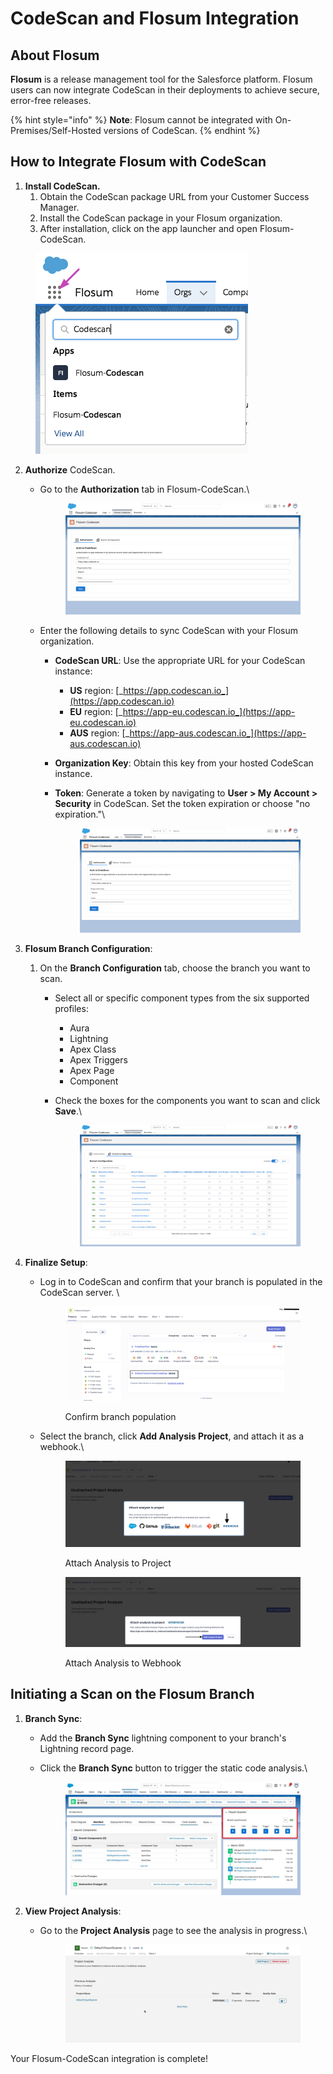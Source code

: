 # CodeScan and Flosum Integration

## About Flosum <a href="#about-flosum" id="about-flosum"></a>

**Flosum** is a release management tool for the Salesforce platform. Flosum users can now integrate CodeScan in their deployments to achieve secure, error-free releases.

{% hint style="info" %}
**Note**: Flosum cannot be integrated with On-Premises/Self-Hosted versions of CodeScan.
{% endhint %}

## How to Integrate Flosum with CodeScan <a href="#how-to-integrate-flosum-with-codescan" id="how-to-integrate-flosum-with-codescan"></a>

1. **Install CodeScan.**&#x20;
   1. Obtain the CodeScan package URL from your Customer Success Manager.&#x20;
   2. Install the CodeScan package in your Flosum organization.&#x20;
   3. After installation, click on the app launcher and open Flosum-CodeScan.

<figure><img src="../../../../.gitbook/assets/image (509).png" alt=""><figcaption></figcaption></figure>

2.  **Authorize** CodeScan.

    *   Go to the **Authorization** tab in Flosum-CodeScan.\


        <figure><img src="../../../../.gitbook/assets/image (5) (1) (1) (1) (1) (1) (1) (1) (1) (1).png" alt=""><figcaption></figcaption></figure>



    * Enter the following details to sync CodeScan with your Flosum organization.
      * **CodeScan URL**: Use the appropriate URL for your CodeScan instance:
        * **US** region: [_https://app.codescan.io_](https://app.codescan.io)
        * **EU** region: [_https://app-eu.codescan.io_](https://app-eu.codescan.io)
        * **AUS** region: [_https://app-aus.codescan.io_](https://app-aus.codescan.io)
      * **Organization Key**: Obtain this key from your hosted CodeScan instance.
      *   **Token**: Generate a token by navigating to **User > My Account > Security** in CodeScan. Set the token expiration or choose "no expiration."\


          <figure><img src="../../../../.gitbook/assets/image (1) (1) (1) (1) (1) (1) (1) (1) (1) (1) (1) (1) (1) (1) (1) (1) (1) (1) (1) (1) (1) (1) (1) (1) (1) (1) (1) (1).png" alt=""><figcaption></figcaption></figure>
3. **Flosum Branch Configuration**:
   1. On the **Branch Configuration** tab, choose the branch you want to scan.
      * Select all or specific component types from the six supported profiles:
        * Aura
        * Lightning
        * Apex Class
        * Apex Triggers
        * Apex Page
        * Component
      *   Check the boxes for the components you want to scan and click **Save**.\


          <figure><img src="../../../../.gitbook/assets/image (2) (1) (1) (1) (1) (1) (1) (1) (1) (1) (1) (1) (1) (1) (1) (1) (1) (1) (1).png" alt=""><figcaption></figcaption></figure>
4. **Finalize Setup**:&#x20;
   *   Log in to CodeScan and confirm that your branch is populated in the CodeScan server. \


       <figure><img src="../../../../.gitbook/assets/image (4) (1) (1).png" alt=""><figcaption><p>Confirm branch population</p></figcaption></figure>
   *   Select the branch, click **Add Analysis Project**, and attach it as a webhook.\


       <figure><img src="../../../../.gitbook/assets/image (1) (1) (1) (1).png" alt=""><figcaption><p>Attach Analysis to Project</p></figcaption></figure>

       <figure><img src="../../../../.gitbook/assets/image (2) (1) (1) (1).png" alt=""><figcaption><p>Attach Analysis to Webhook</p></figcaption></figure>

## Initiating a Scan on the Flosum Branch

1. **Branch Sync**:
   * Add the **Branch Sync** lightning component to your branch's Lightning record page.
   *   Click the **Branch Sync** button to trigger the static code analysis.\


       <figure><img src="../../../../.gitbook/assets/image (6) (1) (1) (1) (1) (1) (1) (1) (1) (1).png" alt=""><figcaption></figcaption></figure>
2. **View Project Analysis**:
   *   Go to the **Project Analysis** page to see the analysis in progress.\


       <figure><img src="../../../../.gitbook/assets/image (7) (1) (1) (1) (1) (1) (1) (1).png" alt=""><figcaption></figcaption></figure>

Your Flosum-CodeScan integration is complete!



